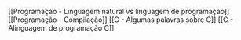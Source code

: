 [[Programação - Linguagem natural vs linguagem de programação]]
[[Programação - Compilação]]
[[C - Algumas palavras sobre C]]
[[C -  Alinguagem de programação C]]